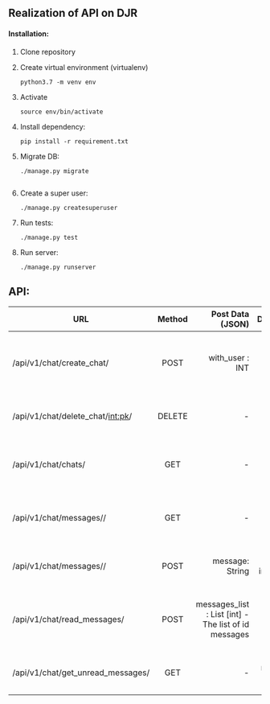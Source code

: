 ## Realization of API on DJR

#### Installation:

1. Clone repository

   
2. Create virtual environment (virtualenv)

    ```
    python3.7 -m venv env
    ```
3. Activate
    ```
    source env/bin/activate
    ```
4. Install dependency:
    ```
    pip install -r requirement.txt
    ```
5. Migrate DB:
    ```
    ./manage.py migrate
    ```
    ```
6. Create a super user:
    ```
    ./manage.py createsuperuser
    ```
7. Run tests:
    ```
    ./manage.py test
    ```
8. Run server:
    ```
    ./manage.py runserver
    ```

## API:

| URL       | Method                | Post Data (JSON) | Discription |
| --- |:---:| ---:| ---:|
| /api/v1/chat/create_chat/    | POST    | with_user : INT |  Create chat (Thread) with selected user |
| /api/v1/chat/delete_chat/<int:pk>/  | DELETE    | - |  Delete selected Thread by id|
| /api/v1/chat/chats/     | GET    | - | Get all chats of user with the last message |
| /api/v1/chat/messages/<ID>/     | GET    | - | Get all messages from selected chat by id |
| /api/v1/chat/messages/<ID>/     | POST    | message: String | Send message in selected chat by id |
| /api/v1/chat/read_messages/   | POST    | messages_list : List [int]  - The list of id messages| Sets the flag is_read to the selected messages |
| /api/v1/chat/get_unread_messages/   | GET    | - | Get the number of unread messages |





